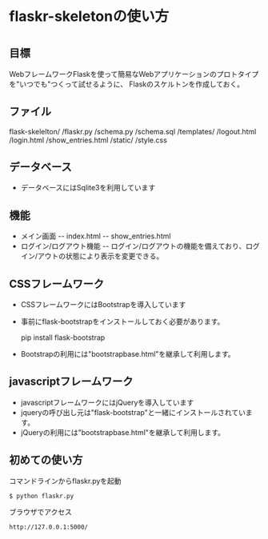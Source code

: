 #
# flaskr-skeletonの使い方
#

## 目標
WebフレームワークFlaskを使って簡易なWebアプリケーションのプロトタイプを"いつでも"つくって試せるように、
Flaskのスケルトンを作成しておく。


## ファイル
flask-skelelton/
	/flaskr.py
	/schema.py
	/schema.sql
	/templates/
		/logout.html
		/login.html
		/show_entries.html
	/static/
		/style.css


## データベース
- データベースにはSqlite3を利用しています


## 機能
- メイン画面
-- index.html
-- show_entries.html
- ログイン/ログアウト機能
-- ログイン/ログアウトの機能を備えており、ログイン/アウトの状態により表示を変更できる。


## CSSフレームワーク
- CSSフレームワークにはBootstrapを導入しています
- 事前にflask-bootstrapをインストールしておく必要があります。

	pip install flask-bootstrap

- Bootstrapの利用には"bootstrapbase.html"を継承して利用します。

## javascriptフレームワーク
- javascriptフレームワークにはjQueryを導入しています
- jqueryの呼び出し元は"flask-bootstrap"と一緒にインストールされています。
- jQueryの利用には"bootstrapbase.html"を継承して利用します。


## 初めての使い方

コマンドラインからflaskr.pyを起動

	$ python flaskr.py

ブラウザでアクセス

	http://127.0.0.1:5000/
